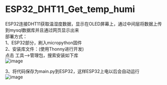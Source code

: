 # ESP32_DHT11_Get_temp_humi  
ESP32连接DHT11获取温湿度数据，显示在OLED屏幕上，通过中间层将数据上传到mysql数据库并且通过网页显示出来  
部署方式：  
1、ESP32部分，刷入micropython固件  
2、安装库文件：(使用Thonny进行开发)  
点击 工具——>管理包，搜索安装如下库  
![image](https://github.com/hemo528/ESP32_DHT11_Get_temp_humi/assets/40025914/58e34d0d-6081-4e83-bb92-f7b91aba721c)  

3、将代码保存为main.py到ESP32，这样ESP32上电以后会自动运行  
![image](https://github.com/hemo528/ESP32_DHT11_Get_temp_humi/assets/40025914/640d7aed-c7e8-42fa-8a73-800ac2aab547)  

